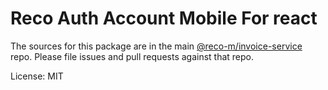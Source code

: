 Reco Auth Account Mobile For react
=======

The sources for this package are in the main [@reco-m/invoice-service](http://192.168.1.247/summary/framework%2FRECO8.Mobile.git) repo. Please file issues and pull requests against that repo.

License: MIT
